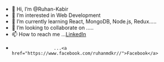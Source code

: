 - 👋 Hi, I’m @Ruhan-Kabir
- 👀 I’m interested in Web Development
- 🌱 I’m currently learning React, MongoDB, Node.js, Redux.....
- 💞️ I’m looking to collaborate on .....
- 📫 How to reach me ...<a href="https://www.linkedin.com/in/ruhan-kabir//">LinkedIn</a>
-                     ...<a href="https://www.facebook.com/ruhanmdkr//">Facebook</a>      

<!---
Ruhan-quick/Ruhan-quick is a ✨ special ✨ repository because its `README.md` (this file) appears on your GitHub profile.
You can click the Preview link to take a look at your changes.
--->

